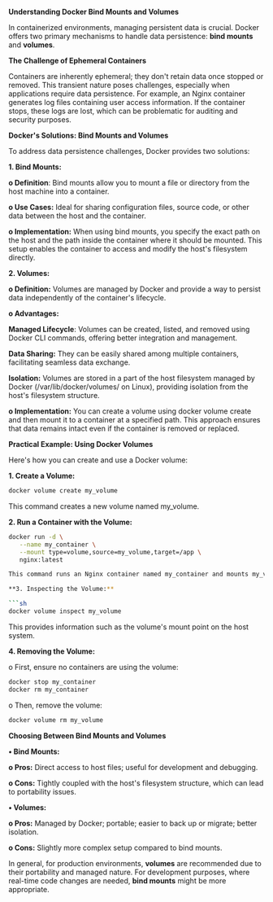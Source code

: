 **Understanding Docker Bind Mounts and Volumes**

In containerized environments, managing persistent data is crucial. Docker offers two primary mechanisms to handle data persistence: **bind mounts** and **volumes**.

**The Challenge of Ephemeral Containers**

Containers are inherently ephemeral; they don't retain data once stopped or removed. This transient nature poses challenges, especially when applications require data persistence. For example, an Nginx container generates log files containing user access information. If the container stops, these logs are lost, which can be problematic for auditing and security purposes.

**Docker's Solutions: Bind Mounts and Volumes**

To address data persistence challenges, Docker provides two solutions:

**1.	Bind Mounts:**

  **o	Definition**: Bind mounts allow you to mount a file or directory from the host machine into a container.
       
**o	Use Cases:** Ideal for sharing configuration files, source code, or other data between the host and the container.

**o	Implementation:** When using bind mounts, you specify the exact path on the host and the path inside the container where it should be mounted. This setup enables the container to access and modify the host's filesystem directly.

**2.	Volumes:**

  **o	Definition:** Volumes are managed by Docker and provide a way to persist data independently of the container's 
     lifecycle.
     
**o	Advantages:**

**Managed Lifecycle**: Volumes can be created, listed, and removed using Docker CLI commands, offering better integration and management.

**Data Sharing:** They can be easily shared among multiple containers, facilitating seamless data exchange.

**Isolation:** Volumes are stored in a part of the host filesystem managed by Docker (/var/lib/docker/volumes/ on Linux), providing isolation from the host's filesystem structure.

**o	Implementation:** You can create a volume using docker volume create and then mount it to a container at a specified path. This approach ensures that data remains intact even if the container is removed or replaced.

**Practical Example: Using Docker Volumes**

Here's how you can create and use a Docker volume:

**1.	Create a Volume:**

```sh
docker volume create my_volume
```

This command creates a new volume named my_volume.

**2.	Run a Container with the Volume:**

```sh
docker run -d \
   --name my_container \
   --mount type=volume,source=my_volume,target=/app \
   nginx:latest

This command runs an Nginx container named my_container and mounts my_volume to the /app directory inside the container.

**3. Inspecting the Volume:**

```sh
docker volume inspect my_volume
```
This provides information such as the volume's mount point on the host system.

**4.	Removing the Volume:**

o	First, ensure no containers are using the volume:

```sh
docker stop my_container
docker rm my_container
```

o	Then, remove the volume:

```sh
docker volume rm my_volume
```

**Choosing Between Bind Mounts and Volumes**

**•	Bind Mounts:**

**o	Pros:** Direct access to host files; useful for development and debugging.

**o	Cons:** Tightly coupled with the host's filesystem structure, which can lead to portability issues.

**•	Volumes:**

**o	Pros:** Managed by Docker; portable; easier to back up or migrate; better isolation.

**o	Cons:** Slightly more complex setup compared to bind mounts.

In general, for production environments, **volumes** are recommended due to their portability and managed nature. For development purposes, where real-time code changes are needed, **bind mounts** might be more appropriate.
